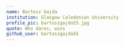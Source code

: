 ```yaml
---
name: Bartosz Gajda
institution: Glasgow Caledonian University
profile_pic: bartoszgajda55.jpg
quote: Who dares, wins
github_user: bartoszgajda55
---
```

